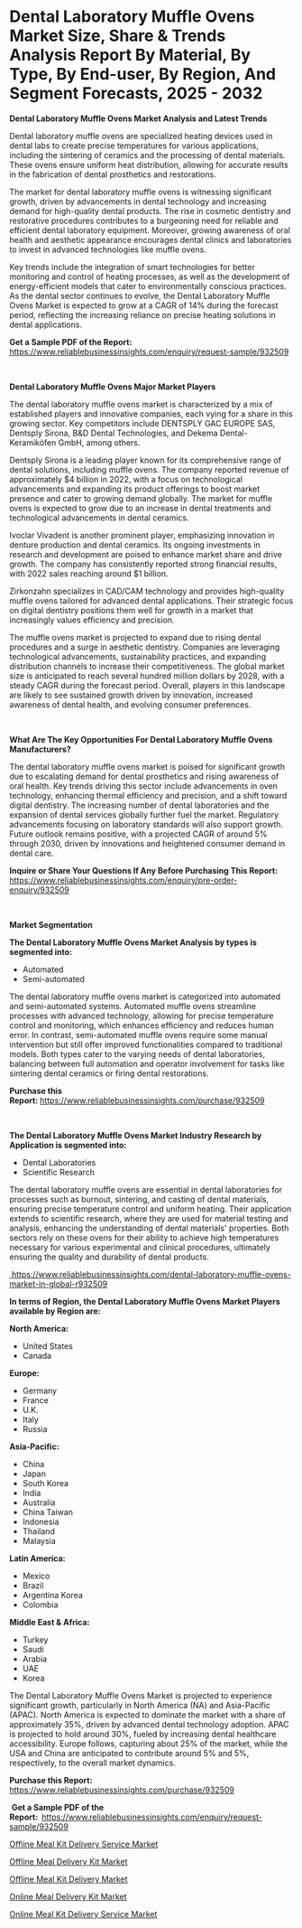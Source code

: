 <p><h1>Dental Laboratory Muffle Ovens Market Size, Share & Trends Analysis Report By Material, By Type, By End-user, By Region, And Segment Forecasts, 2025 - 2032</h1></p><p><strong>Dental Laboratory Muffle Ovens Market Analysis and Latest Trends</strong></p>
<p><p>Dental laboratory muffle ovens are specialized heating devices used in dental labs to create precise temperatures for various applications, including the sintering of ceramics and the processing of dental materials. These ovens ensure uniform heat distribution, allowing for accurate results in the fabrication of dental prosthetics and restorations. </p><p>The market for dental laboratory muffle ovens is witnessing significant growth, driven by advancements in dental technology and increasing demand for high-quality dental products. The rise in cosmetic dentistry and restorative procedures contributes to a burgeoning need for reliable and efficient dental laboratory equipment. Moreover, growing awareness of oral health and aesthetic appearance encourages dental clinics and laboratories to invest in advanced technologies like muffle ovens.</p><p>Key trends include the integration of smart technologies for better monitoring and control of heating processes, as well as the development of energy-efficient models that cater to environmentally conscious practices. As the dental sector continues to evolve, the Dental Laboratory Muffle Ovens Market is expected to grow at a CAGR of 14% during the forecast period, reflecting the increasing reliance on precise heating solutions in dental applications.</p></p>
<p><strong>Get a Sample PDF of the Report:&nbsp;</strong> <a href="https://www.reliablebusinessinsights.com/enquiry/request-sample/932509?utm_campaign=97&utm_medium=2&utm_source=Github&utm_content=ia&utm_term=21032025&utm_id=dental-laboratory-muffle-ovens">https://www.reliablebusinessinsights.com/enquiry/request-sample/932509</a></p>
<p>&nbsp;</p>
<p><strong>Dental Laboratory Muffle Ovens Major Market Players</strong></p>
<p><p>The dental laboratory muffle ovens market is characterized by a mix of established players and innovative companies, each vying for a share in this growing sector. Key competitors include DENTSPLY GAC EUROPE SAS, Dentsply Sirona, B&D Dental Technologies, and Dekema Dental-Keramiköfen GmbH, among others.</p><p>Dentsply Sirona is a leading player known for its comprehensive range of dental solutions, including muffle ovens. The company reported revenue of approximately $4 billion in 2022, with a focus on technological advancements and expanding its product offerings to boost market presence and cater to growing demand globally. The market for muffle ovens is expected to grow due to an increase in dental treatments and technological advancements in dental ceramics.</p><p>Ivoclar Vivadent is another prominent player, emphasizing innovation in denture production and dental ceramics. Its ongoing investments in research and development are poised to enhance market share and drive growth. The company has consistently reported strong financial results, with 2022 sales reaching around $1 billion.</p><p>Zirkonzahn specializes in CAD/CAM technology and provides high-quality muffle ovens tailored for advanced dental applications. Their strategic focus on digital dentistry positions them well for growth in a market that increasingly values efficiency and precision.</p><p>The muffle ovens market is projected to expand due to rising dental procedures and a surge in aesthetic dentistry. Companies are leveraging technological advancements, sustainability practices, and expanding distribution channels to increase their competitiveness. The global market size is anticipated to reach several hundred million dollars by 2028, with a steady CAGR during the forecast period. Overall, players in this landscape are likely to see sustained growth driven by innovation, increased awareness of dental health, and evolving consumer preferences.</p></p>
<p>&nbsp;</p>
<p><strong>What Are The Key Opportunities For Dental Laboratory Muffle Ovens Manufacturers?</strong></p>
<p><p>The dental laboratory muffle ovens market is poised for significant growth due to escalating demand for dental prosthetics and rising awareness of oral health. Key trends driving this sector include advancements in oven technology, enhancing thermal efficiency and precision, and a shift toward digital dentistry. The increasing number of dental laboratories and the expansion of dental services globally further fuel the market. Regulatory advancements focusing on laboratory standards will also support growth. Future outlook remains positive, with a projected CAGR of around 5% through 2030, driven by innovations and heightened consumer demand in dental care.</p></p>
<p><strong>Inquire or Share Your Questions If Any Before Purchasing This Report:</strong> <a href="https://www.reliablebusinessinsights.com/enquiry/pre-order-enquiry/932509?utm_campaign=97&utm_medium=2&utm_source=Github&utm_content=ia&utm_term=21032025&utm_id=dental-laboratory-muffle-ovens">https://www.reliablebusinessinsights.com/enquiry/pre-order-enquiry/932509</a></p>
<p>&nbsp;</p>
<p><strong>Market Segmentation</strong></p>
<p><strong>The Dental Laboratory Muffle Ovens Market Analysis by types is segmented into:</strong></p>
<p><ul><li>Automated</li><li>Semi-automated</li></ul></p>
<p><p>The dental laboratory muffle ovens market is categorized into automated and semi-automated systems. Automated muffle ovens streamline processes with advanced technology, allowing for precise temperature control and monitoring, which enhances efficiency and reduces human error. In contrast, semi-automated muffle ovens require some manual intervention but still offer improved functionalities compared to traditional models. Both types cater to the varying needs of dental laboratories, balancing between full automation and operator involvement for tasks like sintering dental ceramics or firing dental restorations.</p></p>
<p><strong>Purchase this Report:&nbsp;</strong><a href="https://www.reliablebusinessinsights.com/purchase/932509?utm_campaign=97&utm_medium=2&utm_source=Github&utm_content=ia&utm_term=21032025&utm_id=dental-laboratory-muffle-ovens">https://www.reliablebusinessinsights.com/purchase/932509</a></p>
<p>&nbsp;</p>
<p><strong>The Dental Laboratory Muffle Ovens Market Industry Research by Application is segmented into:</strong></p>
<p><ul><li>Dental Laboratories</li><li>Scientific Research</li></ul></p>
<p><p>The dental laboratory muffle ovens are essential in dental laboratories for processes such as burnout, sintering, and casting of dental materials, ensuring precise temperature control and uniform heating. Their application extends to scientific research, where they are used for material testing and analysis, enhancing the understanding of dental materials' properties. Both sectors rely on these ovens for their ability to achieve high temperatures necessary for various experimental and clinical procedures, ultimately ensuring the quality and durability of dental products.</p></p>
<p><a href="https://www.reliablebusinessinsights.com/dental-laboratory-muffle-ovens-market-in-global-r932509?utm_campaign=97&utm_medium=2&utm_source=Github&utm_content=ia&utm_term=21032025&utm_id=dental-laboratory-muffle-ovens">&nbsp;https://www.reliablebusinessinsights.com/dental-laboratory-muffle-ovens-market-in-global-r932509</a></p>
<p><strong>In terms of Region, the Dental Laboratory Muffle Ovens Market Players available by Region are:</strong></p>
<p>
    <p> <strong> North America: </strong>
        <ul>
            <li>United States</li>
            <li>Canada</li>
        </ul>
        </p> 
    <p> <strong> Europe: </strong>
        <ul>
            <li>Germany</li>
            <li>France</li>
            <li>U.K.</li>
            <li>Italy</li>
            <li>Russia</li>
        </ul>
        </p> 
    <p> <strong> Asia-Pacific: </strong>
        <ul>
            <li>China</li>
            <li>Japan</li>
            <li>South Korea</li>
            <li>India</li>
            <li>Australia</li>
            <li>China Taiwan</li>
            <li>Indonesia</li>
            <li>Thailand</li>
            <li>Malaysia</li>
        </ul>
        </p> 
    <p> <strong> Latin America: </strong>
        <ul>
            <li>Mexico</li>
            <li>Brazil</li>
            <li>Argentina Korea</li>
            <li>Colombia</li>
        </ul>
        </p> 
    <p> <strong> Middle East & Africa: </strong>
        <ul>
            <li>Turkey</li>
            <li>Saudi</li>
            <li>Arabia</li>
            <li>UAE</li>
            <li>Korea</li>
        </ul>
    </p>
    </p>
<p><p>The Dental Laboratory Muffle Ovens Market is projected to experience significant growth, particularly in North America (NA) and Asia-Pacific (APAC). North America is expected to dominate the market with a share of approximately 35%, driven by advanced dental technology adoption. APAC is projected to hold around 30%, fueled by increasing dental healthcare accessibility. Europe follows, capturing about 25% of the market, while the USA and China are anticipated to contribute around 5% and 5%, respectively, to the overall market dynamics.</p></p>
<p><strong>Purchase this Report: </strong><a href="https://www.reliablebusinessinsights.com/purchase/932509?utm_campaign=97&utm_medium=2&utm_source=Github&utm_content=ia&utm_term=21032025&utm_id=dental-laboratory-muffle-ovens">https://www.reliablebusinessinsights.com/purchase/932509</a></p>
<p>&nbsp;<strong>Get a Sample PDF of the Report:&nbsp;&nbsp;</strong><a href="https://www.reliablebusinessinsights.com/enquiry/request-sample/932509?utm_campaign=97&utm_medium=2&utm_source=Github&utm_content=ia&utm_term=21032025&utm_id=dental-laboratory-muffle-ovens">https://www.reliablebusinessinsights.com/enquiry/request-sample/932509</a></p>
<p><strong></strong></p>
<p><p><a href="https://github.com/kuciakkukalo/Market-Research-Report-List-1/blob/main/offline-meal-kit-delivery-service-market.md?utm_campaign=97&utm_medium=2&utm_source=Github&utm_content=ia&utm_term=21032025&utm_id=dental-laboratory-muffle-ovens">Offline Meal Kit Delivery Service Market</a></p><p><a href="https://github.com/moorsdorak31/Market-Research-Report-List-1/blob/main/offline-meal-delivery-kit-market.md?utm_campaign=97&utm_medium=2&utm_source=Github&utm_content=ia&utm_term=21032025&utm_id=dental-laboratory-muffle-ovens">Offline Meal Delivery Kit Market</a></p><p><a href="https://github.com/taffouasaoka/Market-Research-Report-List-1/blob/main/offline-meal-kit-delivery-market.md?utm_campaign=97&utm_medium=2&utm_source=Github&utm_content=ia&utm_term=21032025&utm_id=dental-laboratory-muffle-ovens">Offline Meal Kit Delivery Market</a></p><p><a href="https://github.com/danitkeavyx7/Market-Research-Report-List-1/blob/main/online-meal-delivery-kit-market.md?utm_campaign=97&utm_medium=2&utm_source=Github&utm_content=ia&utm_term=21032025&utm_id=dental-laboratory-muffle-ovens">Online Meal Delivery Kit Market</a></p><p><a href="https://github.com/botocniveda/Market-Research-Report-List-1/blob/main/online-meal-kit-delivery-service-market.md?utm_campaign=97&utm_medium=2&utm_source=Github&utm_content=ia&utm_term=21032025&utm_id=dental-laboratory-muffle-ovens">Online Meal Kit Delivery Service Market</a></p></p>